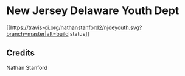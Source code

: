 # New Jersey Delaware Youth Dept
[[https://travis-ci.org/nathanstanford2/njdeyouth.svg?branch=master|alt=build status]]

## Credits
Nathan Stanford
